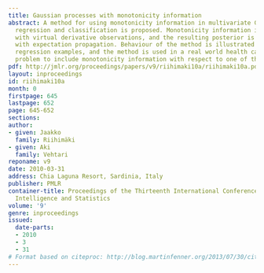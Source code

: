 ```yaml
---
title: Gaussian processes with monotonicity information
abstract: A method for using monotonicity information in multivariate Gaussian process
  regression and classification is proposed. Monotonicity information is introduced
  with virtual derivative observations, and the resulting posterior is approximated
  with expectation propagation. Behaviour of the method is illustrated with artificial
  regression examples, and the method is used in a real world health care classification
  problem to include monotonicity information with respect to one of the covariates.
pdf: http://jmlr.org/proceedings/papers/v9/riihimaki10a/riihimaki10a.pdf
layout: inproceedings
id: riihimaki10a
month: 0
firstpage: 645
lastpage: 652
page: 645-652
sections: 
author:
- given: Jaakko
  family: Riihimäki
- given: Aki
  family: Vehtari
reponame: v9
date: 2010-03-31
address: Chia Laguna Resort, Sardinia, Italy
publisher: PMLR
container-title: Proceedings of the Thirteenth International Conference on Artificial
  Intelligence and Statistics
volume: '9'
genre: inproceedings
issued:
  date-parts:
  - 2010
  - 3
  - 31
# Format based on citeproc: http://blog.martinfenner.org/2013/07/30/citeproc-yaml-for-bibliographies/
---
```

